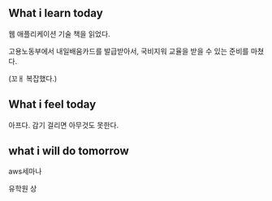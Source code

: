 ## What i learn today
웹 애플리케이션 기술 책을 읽었다.

고용노동부에서 내일배움카드를 발급받아서, 국비지워 교율을 받을 수 있는 준비를 마쳤다.

(꼬ㅐ 복잡했다.)

## What i feel today
아프다. 감기 걸리면 아무것도 못한다.

## what i will do tomorrow
aws세마나

유학원 상

